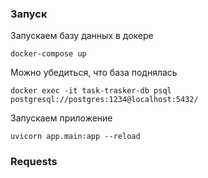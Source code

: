 ### Запуск
Запускаем базу данных в докере
```
docker-compose up
```
Можно убедиться, что база поднялась
```
docker exec -it task-trasker-db psql postgresql://postgres:1234@localhost:5432/
```

Запускаем приложение
```
uvicorn app.main:app --reload
```

### Requests

